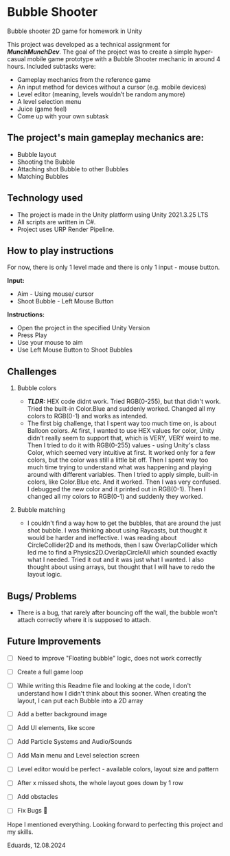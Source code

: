 # Bubble Shooter
 Bubble shooter 2D game for homework in Unity

This project was developed as a technical assignment for **_MunchMunchDev_**. 
The goal of the project was to create a simple hyper-casual mobile 
game prototype with a Bubble Shooter mechanic in around 4 hours.
Included subtasks were:
- Gameplay mechanics from the reference game
- An input method for devices without a cursor (e.g. mobile devices)
- Level editor (meaning, levels wouldn’t be random anymore)
- A level selection menu
- Juice (game feel)
- Come up with your own subtask


## The project's main gameplay mechanics are:
- Bubble layout
- Shooting the Bubble
- Attaching shot Bubble to other Bubbles
- Matching Bubbles


## Technology used
- The project is made in the Unity platform using Unity 2021.3.25 LTS
- All scripts are written in C#.
- Project uses URP Render Pipeline.


## How to play instructions
For now, there is only 1 level made and there is only 1 input - mouse button.

**Input:**
- Aim - Using mouse/ cursor
- Shoot Bubble - Left Mouse Button

**Instructions:**
- Open the project in the specified Unity Version
- Press Play
- Use your mouse to aim
- Use Left Mouse Button to Shoot Bubbles


## Challenges
1. Bubble colors
	- _**TLDR:**_ HEX code didnt work. Tried RGB(0-255), but that didn't work. Tried the
	built-in Color.Blue and suddenly worked. Changed all my colors to
	RGB(0-1) and works as intended.
  	- The first big challenge, that I spent way too much time on, is about
	Balloon colors. At first, I wanted to use HEX values for color, Unity
	didn't really seem to support that, which is VERY, VERY weird to me.
	Then I tried to do it with RGB(0-255) values - using Unity's class
	Color, which seemed very intuitive at first. It worked only for a few
	colors, but the color was still a little bit off. Then I spent way too
	much time trying to understand what was happening and playing around with
	different variables. Then I tried to apply simple, built-in colors, like 
	Color.Blue etc. And it worked. Then I was very confused. I debugged the
	new color and it printed out in RGB(0-1). Then I changed all my colors
	to RGB(0-1) and suddenly they worked.

2. Bubble matching
	- I couldn't find a way how to get the bubbles, that are around the 
	just shot bubble. I was thinking about using Raycasts, but thought it
	would be harder and ineffective. I was reading about CircleCollider2D 
	and its methods, then I saw OverlapCollider which led me to find a
	Physics2D.OverlapCircleAll which sounded exactly what I needed. Tried
	it out and it was just what I wanted. I also thought about using arrays,
	but thought that I will have to redo the layout logic.


## Bugs/ Problems
- There is a bug, that rarely after bouncing off the wall, the bubble won't
	attach correctly where it is supposed to attach.


## Future Improvements
- [ ] Need to improve "Floating bubble" logic, does not work correctly
- [ ] Create a full game loop
- [ ] While writing this Readme file and looking at the code, I don't understand
  how I didn't think about this sooner. When creating the layout, I can put each
  Bubble into a 2D array
- [ ] Add a better background image
- [ ] Add UI elements, like score
- [ ] Add Particle Systems and Audio/Sounds
- [ ] Add Main menu and Level selection screen
- [ ] Level editor would be perfect - available colors, layout size and pattern
- [ ] After x missed shots, the whole layout goes down by 1 row
- [ ] Add obstacles
- [ ] Fix Bugs :lady_beetle:



Hope I mentioned everything.
Looking forward to perfecting this project and my skills.

Eduards, 12.08.2024
